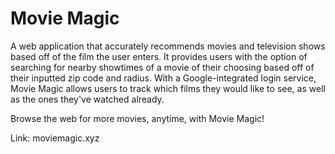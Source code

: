 # Movie Magic

A web application that accurately recommends movies and television shows based off of the film the user enters. It provides users with the 
option of searching for nearby showtimes of a movie of their choosing based off of their inputted zip code and radius. With a Google-integrated 
login service, Movie Magic allows users to track which films they would like to see, as well as the ones they've watched already. 

Browse the web for more movies, anytime, with Movie Magic!

Link: moviemagic.xyz
